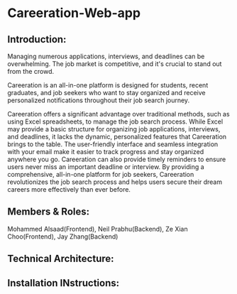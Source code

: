 # Careeration-Web-app

## **Introduction**:

Managing numerous applications, interviews, and deadlines can be overwhelming. The job market is competitive, and it's crucial to stand out from the crowd.

Careeration is an all-in-one platform is designed for students, recent graduates, and job seekers who want to stay organized and receive personalized notifications throughout their job search journey.

Careeration offers a significant advantage over traditional methods, such as using Excel spreadsheets, to manage the job search process. While Excel may provide a basic structure for organizing job applications, interviews, and deadlines, it lacks the dynamic, personalized features that Careeration brings to the table. The user-friendly interface and seamless integration with your email make it easier to track progress and stay organized anywhere you go. Careeration can also provide timely reminders to ensure users never miss an important deadline or interview. By providing a comprehensive, all-in-one platform for job seekers, Careeration revolutionizes the job search process and helps users secure their dream careers more effectively than ever before. 


## **Members & Roles**:

Mohammed Alsaad(Frontend), Neil Prabhu(Backend), Ze Xian Choo(Frontend), Jay Zhang(Backend)

## **Technical Architecture**:

## **Installation INstructions**:
